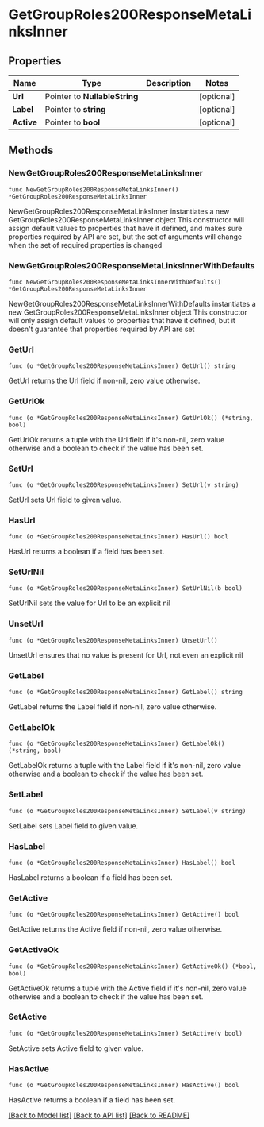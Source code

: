 # GetGroupRoles200ResponseMetaLinksInner

## Properties

Name | Type | Description | Notes
------------ | ------------- | ------------- | -------------
**Url** | Pointer to **NullableString** |  | [optional] 
**Label** | Pointer to **string** |  | [optional] 
**Active** | Pointer to **bool** |  | [optional] 

## Methods

### NewGetGroupRoles200ResponseMetaLinksInner

`func NewGetGroupRoles200ResponseMetaLinksInner() *GetGroupRoles200ResponseMetaLinksInner`

NewGetGroupRoles200ResponseMetaLinksInner instantiates a new GetGroupRoles200ResponseMetaLinksInner object
This constructor will assign default values to properties that have it defined,
and makes sure properties required by API are set, but the set of arguments
will change when the set of required properties is changed

### NewGetGroupRoles200ResponseMetaLinksInnerWithDefaults

`func NewGetGroupRoles200ResponseMetaLinksInnerWithDefaults() *GetGroupRoles200ResponseMetaLinksInner`

NewGetGroupRoles200ResponseMetaLinksInnerWithDefaults instantiates a new GetGroupRoles200ResponseMetaLinksInner object
This constructor will only assign default values to properties that have it defined,
but it doesn't guarantee that properties required by API are set

### GetUrl

`func (o *GetGroupRoles200ResponseMetaLinksInner) GetUrl() string`

GetUrl returns the Url field if non-nil, zero value otherwise.

### GetUrlOk

`func (o *GetGroupRoles200ResponseMetaLinksInner) GetUrlOk() (*string, bool)`

GetUrlOk returns a tuple with the Url field if it's non-nil, zero value otherwise
and a boolean to check if the value has been set.

### SetUrl

`func (o *GetGroupRoles200ResponseMetaLinksInner) SetUrl(v string)`

SetUrl sets Url field to given value.

### HasUrl

`func (o *GetGroupRoles200ResponseMetaLinksInner) HasUrl() bool`

HasUrl returns a boolean if a field has been set.

### SetUrlNil

`func (o *GetGroupRoles200ResponseMetaLinksInner) SetUrlNil(b bool)`

 SetUrlNil sets the value for Url to be an explicit nil

### UnsetUrl
`func (o *GetGroupRoles200ResponseMetaLinksInner) UnsetUrl()`

UnsetUrl ensures that no value is present for Url, not even an explicit nil
### GetLabel

`func (o *GetGroupRoles200ResponseMetaLinksInner) GetLabel() string`

GetLabel returns the Label field if non-nil, zero value otherwise.

### GetLabelOk

`func (o *GetGroupRoles200ResponseMetaLinksInner) GetLabelOk() (*string, bool)`

GetLabelOk returns a tuple with the Label field if it's non-nil, zero value otherwise
and a boolean to check if the value has been set.

### SetLabel

`func (o *GetGroupRoles200ResponseMetaLinksInner) SetLabel(v string)`

SetLabel sets Label field to given value.

### HasLabel

`func (o *GetGroupRoles200ResponseMetaLinksInner) HasLabel() bool`

HasLabel returns a boolean if a field has been set.

### GetActive

`func (o *GetGroupRoles200ResponseMetaLinksInner) GetActive() bool`

GetActive returns the Active field if non-nil, zero value otherwise.

### GetActiveOk

`func (o *GetGroupRoles200ResponseMetaLinksInner) GetActiveOk() (*bool, bool)`

GetActiveOk returns a tuple with the Active field if it's non-nil, zero value otherwise
and a boolean to check if the value has been set.

### SetActive

`func (o *GetGroupRoles200ResponseMetaLinksInner) SetActive(v bool)`

SetActive sets Active field to given value.

### HasActive

`func (o *GetGroupRoles200ResponseMetaLinksInner) HasActive() bool`

HasActive returns a boolean if a field has been set.


[[Back to Model list]](../README.md#documentation-for-models) [[Back to API list]](../README.md#documentation-for-api-endpoints) [[Back to README]](../README.md)


